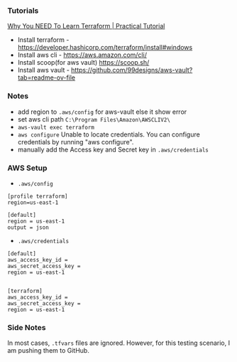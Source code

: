 ### Tutorials
[Why You NEED To Learn Terraform | Practical Tutorial](https://www.youtube.com/watch?v=nvNqfgojocs&list=TLPQMTYwMzIwMjQUIcCriIeuAA&index=2&pp=gAQBiAQB)


- Install terraform - https://developer.hashicorp.com/terraform/install#windows  
- Install aws cli - https://aws.amazon.com/cli/
- Install scoop(for aws vault) https://scoop.sh/
- Install aws vault - https://github.com/99designs/aws-vault?tab=readme-ov-file



### Notes
- add region to `.aws/config` for aws-vault else it show error
- set aws cli path `C:\Program Files\Amazon\AWSCLIV2\`
- `aws-vault exec terraform`
- `aws configure` Unable to locate credentials. You can configure credentials by running "aws configure".
- manually add the Access key and Secret key in `.aws/credentials`

### AWS Setup
- `.aws/config`
````
[profile terraform]
region=us-east-1

[default]
region = us-east-1
output = json
````

- `.aws/credentials`
````
[default]
aws_access_key_id = 
aws_secret_access_key = 
region = us-east-1


[terraform]
aws_access_key_id = 
aws_secret_access_key = 
region = us-east-1
````


### Side Notes

In most cases, `.tfvars` files are ignored. However, for this testing scenario, I am pushing them to GitHub.